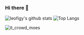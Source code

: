### Hi there 👋

<!--
**leofigy/leofigy** is a ✨ _special_ ✨ repository because its `README.md` (this file) appears on your GitHub profile.

Here are some ideas to get you started:

- 🔭 I’m currently working on ...
- 🌱 I’m currently learning ...
- 👯 I’m looking to collaborate on ...
- 🤔 I’m looking for help with ...
- 💬 Ask me about ...
- 📫 How to reach me: ...
- 😄 Pronouns: ...
- ⚡ Fun fact: ...
-->

![leofigy's github stats](https://github-readme-stats.vercel.app/api?username=leofigy&count_private=true&show_icons=true&theme=vue)
![Top Langs](https://github-readme-stats.vercel.app/api/top-langs/?username=leofigy&theme=vue&layout=compact)

![it_crowd_moes](https://media.giphy.com/media/13HgwGsXF0aiGY/giphy.gif)
